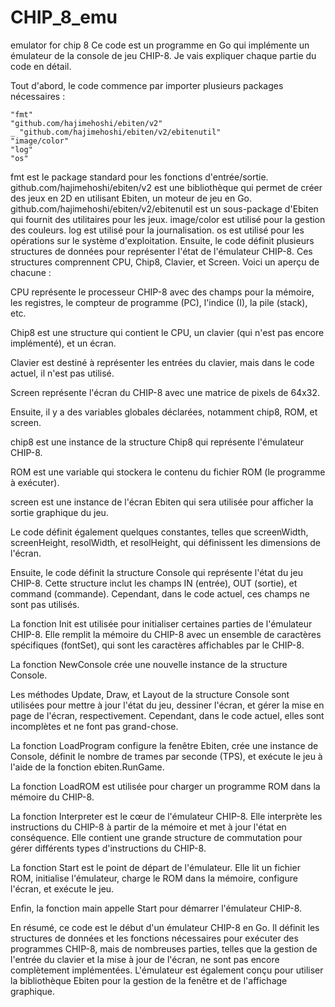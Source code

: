 # CHIP_8_emu
emulator for chip 8
Ce code est un programme en Go qui implémente un émulateur de la console de jeu CHIP-8. Je vais expliquer chaque partie du code en détail.

Tout d'abord, le code commence par importer plusieurs packages nécessaires :

	"fmt"
	"github.com/hajimehoshi/ebiten/v2"
	_ "github.com/hajimehoshi/ebiten/v2/ebitenutil"
	"image/color"
	"log"
	"os"

fmt est le package standard pour les fonctions d'entrée/sortie.
github.com/hajimehoshi/ebiten/v2 est une bibliothèque qui permet de créer des jeux en 2D en utilisant Ebiten, un moteur de jeu en Go.
github.com/hajimehoshi/ebiten/v2/ebitenutil est un sous-package d'Ebiten qui fournit des utilitaires pour les jeux.
image/color est utilisé pour la gestion des couleurs.
log est utilisé pour la journalisation.
os est utilisé pour les opérations sur le système d'exploitation.
Ensuite, le code définit plusieurs structures de données pour représenter l'état de l'émulateur CHIP-8. Ces structures comprennent CPU, Chip8, Clavier, et Screen. Voici un aperçu de chacune :

CPU représente le processeur CHIP-8 avec des champs pour la mémoire, les registres, le compteur de programme (PC), l'indice (I), la pile (stack), etc.

Chip8 est une structure qui contient le CPU, un clavier (qui n'est pas encore implémenté), et un écran.

Clavier est destiné à représenter les entrées du clavier, mais dans le code actuel, il n'est pas utilisé.

Screen représente l'écran du CHIP-8 avec une matrice de pixels de 64x32.

Ensuite, il y a des variables globales déclarées, notamment chip8, ROM, et screen.

chip8 est une instance de la structure Chip8 qui représente l'émulateur CHIP-8.

ROM est une variable qui stockera le contenu du fichier ROM (le programme à exécuter).

screen est une instance de l'écran Ebiten qui sera utilisée pour afficher la sortie graphique du jeu.

Le code définit également quelques constantes, telles que screenWidth, screenHeight, resolWidth, et resolHeight, qui définissent les dimensions de l'écran.

Ensuite, le code définit la structure Console qui représente l'état du jeu CHIP-8. Cette structure inclut les champs IN (entrée), OUT (sortie), et command (commande). Cependant, dans le code actuel, ces champs ne sont pas utilisés.

La fonction Init est utilisée pour initialiser certaines parties de l'émulateur CHIP-8. Elle remplit la mémoire du CHIP-8 avec un ensemble de caractères spécifiques (fontSet), qui sont les caractères affichables par le CHIP-8.

La fonction NewConsole crée une nouvelle instance de la structure Console.

Les méthodes Update, Draw, et Layout de la structure Console sont utilisées pour mettre à jour l'état du jeu, dessiner l'écran, et gérer la mise en page de l'écran, respectivement. Cependant, dans le code actuel, elles sont incomplètes et ne font pas grand-chose.

La fonction LoadProgram configure la fenêtre Ebiten, crée une instance de Console, définit le nombre de trames par seconde (TPS), et exécute le jeu à l'aide de la fonction ebiten.RunGame.

La fonction LoadROM est utilisée pour charger un programme ROM dans la mémoire du CHIP-8.

La fonction Interpreter est le cœur de l'émulateur CHIP-8. Elle interprète les instructions du CHIP-8 à partir de la mémoire et met à jour l'état en conséquence. Elle contient une grande structure de commutation pour gérer différents types d'instructions du CHIP-8.

La fonction Start est le point de départ de l'émulateur. Elle lit un fichier ROM, initialise l'émulateur, charge le ROM dans la mémoire, configure l'écran, et exécute le jeu.

Enfin, la fonction main appelle Start pour démarrer l'émulateur CHIP-8.

En résumé, ce code est le début d'un émulateur CHIP-8 en Go. Il définit les structures de données et les fonctions nécessaires pour exécuter des programmes CHIP-8, mais de nombreuses parties, telles que la gestion de l'entrée du clavier et la mise à jour de l'écran, ne sont pas encore complètement implémentées. L'émulateur est également conçu pour utiliser la bibliothèque Ebiten pour la gestion de la fenêtre et de l'affichage graphique.
